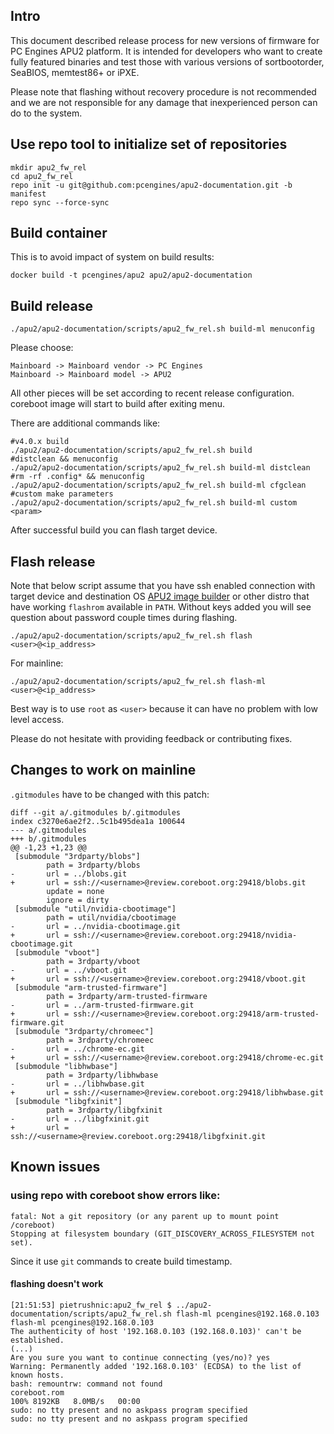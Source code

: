 ## Intro

This document described release process for new versions of firmware for PC
Engines APU2 platform. It is intended for developers who want to create fully
featured binaries and test those with various versions of sortbootorder,
SeaBIOS, memtest86+ or iPXE.

Please note that flashing without recovery procedure is not recommended and we
are not responsible for any damage that inexperienced person can do to the
system.

## Use repo tool to initialize set of repositories

```
mkdir apu2_fw_rel
cd apu2_fw_rel
repo init -u git@github.com:pcengines/apu2-documentation.git -b manifest
repo sync --force-sync
```

## Build container

This is to avoid impact of system on build results:

```
docker build -t pcengines/apu2 apu2/apu2-documentation
```

## Build release

```
./apu2/apu2-documentation/scripts/apu2_fw_rel.sh build-ml menuconfig
```

Please choose:

```
Mainboard -> Mainboard vendor -> PC Engines
Mainboard -> Mainboard model -> APU2
```

All other pieces will be set according to recent release configuration.
coreboot image will start to build after exiting menu.

There are additional commands like:

```
#v4.0.x build
./apu2/apu2-documentation/scripts/apu2_fw_rel.sh build
#distclean && menuconfig
./apu2/apu2-documentation/scripts/apu2_fw_rel.sh build-ml distclean
#rm -rf .config* && menuconfig
./apu2/apu2-documentation/scripts/apu2_fw_rel.sh build-ml cfgclean
#custom make parameters
./apu2/apu2-documentation/scripts/apu2_fw_rel.sh build-ml custom <param>
```

After successful build you can flash target device.

## Flash release

Note that below script assume that you have ssh enabled connection with target
device and destination OS [APU2 image builder](https://github.com/pcengines/apu2-documentation#building-firmware-using-apu2-image-builder)
or other distro that have working `flashrom` available in `PATH`. Without keys
added you will see question about password couple times during flashing.

```
./apu2/apu2-documentation/scripts/apu2_fw_rel.sh flash <user>@<ip_address>
```

For mainline:

```
./apu2/apu2-documentation/scripts/apu2_fw_rel.sh flash-ml <user>@<ip_address>
```

Best way is to use `root` as `<user>` because it can have no problem with low
level access.

Please do not hesitate with providing feedback or contributing fixes.

## Changes to work on mainline

`.gitmodules` have to be changed with this patch:

```
diff --git a/.gitmodules b/.gitmodules
index c3270e6ae2f2..5c1b495dea1a 100644
--- a/.gitmodules
+++ b/.gitmodules
@@ -1,23 +1,23 @@
 [submodule "3rdparty/blobs"]
        path = 3rdparty/blobs
-       url = ../blobs.git
+       url = ssh://<username>@review.coreboot.org:29418/blobs.git
        update = none
        ignore = dirty
 [submodule "util/nvidia-cbootimage"]
        path = util/nvidia/cbootimage
-       url = ../nvidia-cbootimage.git
+       url = ssh://<username>@review.coreboot.org:29418/nvidia-cbootimage.git
 [submodule "vboot"]
        path = 3rdparty/vboot
-       url = ../vboot.git
+       url = ssh://<username>@review.coreboot.org:29418/vboot.git
 [submodule "arm-trusted-firmware"]
        path = 3rdparty/arm-trusted-firmware
-       url = ../arm-trusted-firmware.git
+       url = ssh://<username>@review.coreboot.org:29418/arm-trusted-firmware.git
 [submodule "3rdparty/chromeec"]
        path = 3rdparty/chromeec
-       url = ../chrome-ec.git
+       url = ssh://<username>@review.coreboot.org:29418/chrome-ec.git
 [submodule "libhwbase"]
        path = 3rdparty/libhwbase
-       url = ../libhwbase.git
+       url = ssh://<username>@review.coreboot.org:29418/libhwbase.git
 [submodule "libgfxinit"]
        path = 3rdparty/libgfxinit
-       url = ../libgfxinit.git
+       url = ssh://<username>@review.coreboot.org:29418/libgfxinit.git
```

## Known issues

### using repo with coreboot show errors like:

```
fatal: Not a git repository (or any parent up to mount point /coreboot)
Stopping at filesystem boundary (GIT_DISCOVERY_ACROSS_FILESYSTEM not set).
``` 

Since it use `git` commands to create build timestamp.

#### flashing doesn't work

```
[21:51:53] pietrushnic:apu2_fw_rel $ ../apu2-documentation/scripts/apu2_fw_rel.sh flash-ml pcengines@192.168.0.103
flash-ml pcengines@192.168.0.103
The authenticity of host '192.168.0.103 (192.168.0.103)' can't be established.
(...)
Are you sure you want to continue connecting (yes/no)? yes
Warning: Permanently added '192.168.0.103' (ECDSA) to the list of known hosts.
bash: remountrw: command not found
coreboot.rom                                                                                                                                                                                                100% 8192KB   8.0MB/s   00:00    
sudo: no tty present and no askpass program specified
sudo: no tty present and no askpass program specified
```
